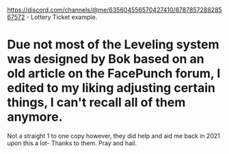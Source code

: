 https://discord.com/channels/@me/635604556570427410/878785728828567572 - Lottery Ticket example. 


# Due not most of the Leveling system was designed by Bok based on an old article on the FacePunch forum, I edited to my liking adjusting certain things, I can't recall all of them anymore.

Not a straight 1 to one copy however, they did help and aid me back in 2021 upon this a lot- Thanks to them. Pray and hail. 
